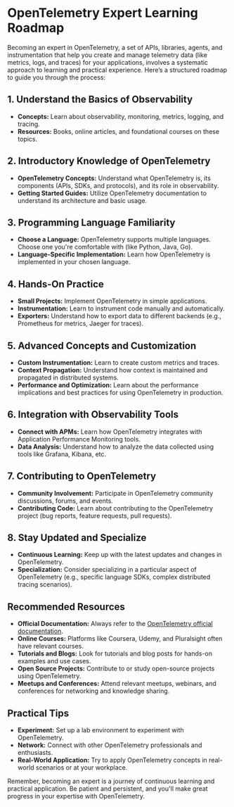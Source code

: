 # OpenTelemetry Expert Learning Roadmap

Becoming an expert in OpenTelemetry, a set of APIs, libraries, agents, and instrumentation that help you create and manage telemetry data (like metrics, logs, and traces) for your applications, involves a systematic approach to learning and practical experience. Here’s a structured roadmap to guide you through the process:

## 1. Understand the Basics of Observability
- **Concepts:** Learn about observability, monitoring, metrics, logging, and tracing.
- **Resources:** Books, online articles, and foundational courses on these topics.

## 2. Introductory Knowledge of OpenTelemetry
- **OpenTelemetry Concepts:** Understand what OpenTelemetry is, its components (APIs, SDKs, and protocols), and its role in observability.
- **Getting Started Guides:** Utilize OpenTelemetry documentation to understand its architecture and basic usage.

## 3. Programming Language Familiarity
- **Choose a Language:** OpenTelemetry supports multiple languages. Choose one you're comfortable with (like Python, Java, Go).
- **Language-Specific Implementation:** Learn how OpenTelemetry is implemented in your chosen language.

## 4. Hands-On Practice
- **Small Projects:** Implement OpenTelemetry in simple applications.
- **Instrumentation:** Learn to instrument code manually and automatically.
- **Exporters:** Understand how to export data to different backends (e.g., Prometheus for metrics, Jaeger for traces).

## 5. Advanced Concepts and Customization
- **Custom Instrumentation:** Learn to create custom metrics and traces.
- **Context Propagation:** Understand how context is maintained and propagated in distributed systems.
- **Performance and Optimization:** Learn about the performance implications and best practices for using OpenTelemetry in production.

## 6. Integration with Observability Tools
- **Connect with APMs:** Learn how OpenTelemetry integrates with Application Performance Monitoring tools.
- **Data Analysis:** Understand how to analyze the data collected using tools like Grafana, Kibana, etc.

## 7. Contributing to OpenTelemetry
- **Community Involvement:** Participate in OpenTelemetry community discussions, forums, and events.
- **Contributing Code:** Learn about contributing to the OpenTelemetry project (bug reports, feature requests, pull requests).

## 8. Stay Updated and Specialize
- **Continuous Learning:** Keep up with the latest updates and changes in OpenTelemetry.
- **Specialization:** Consider specializing in a particular aspect of OpenTelemetry (e.g., specific language SDKs, complex distributed tracing scenarios).

## Recommended Resources
- **Official Documentation:** Always refer to the [OpenTelemetry official documentation](https://opentelemetry.io/docs/).
- **Online Courses:** Platforms like Coursera, Udemy, and Pluralsight often have relevant courses.
- **Tutorials and Blogs:** Look for tutorials and blog posts for hands-on examples and use cases.
- **Open Source Projects:** Contribute to or study open-source projects using OpenTelemetry.
- **Meetups and Conferences:** Attend relevant meetups, webinars, and conferences for networking and knowledge sharing.

## Practical Tips
- **Experiment:** Set up a lab environment to experiment with OpenTelemetry.
- **Network:** Connect with other OpenTelemetry professionals and enthusiasts.
- **Real-World Application:** Try to apply OpenTelemetry concepts in real-world scenarios or at your workplace.

Remember, becoming an expert is a journey of continuous learning and practical application. Be patient and persistent, and you'll make great progress in your expertise with OpenTelemetry.
